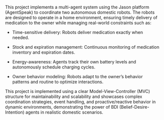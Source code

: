 This project implements a multi-agent system using the Jason platform (AgentSpeak) to coordinate two autonomous domestic robots. The robots are designed to operate in a home environment, ensuring timely delivery of medication to the owner while managing real-world constraints such as:

- Time-sensitive delivery: Robots deliver medication exactly when needed.

- Stock and expiration management: Continuous monitoring of medication inventory and expiration dates.

- Energy-awareness: Agents track their own battery levels and autonomously schedule charging cycles.

- Owner behavior modeling: Robots adapt to the owner’s behavior patterns and routine to optimize interactions.

This project is implemented using a clear Model-View-Controller (MVC) structure for maintainability and scalability and showcases complex coordination strategies, event handling, and proactive/reactive behavior in dynamic environments, demonstrating the power of BDI (Belief-Desire-Intention) agents in realistic domestic scenarios.
